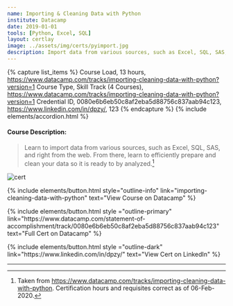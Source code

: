 ```yaml
---
name: Importing & Cleaning Data with Python
institute: Datacamp
date: 2019-01-01
tools: [Python, Excel, SQL]
layout: certlay
image: ../assets/img/certs/pyimport.jpg
description: Import data from various sources, such as Excel, SQL, SAS, and right from the web. Prepare and clean your data so it is ready to by analyzed.
---
```


{% capture list_items %}
Course Load, 13 hours, https://www.datacamp.com/tracks/importing-cleaning-data-with-python?version=1
Course Type, Skill Track (4 Courses), https://www.datacamp.com/tracks/importing-cleaning-data-with-python?version=1
Credential ID, 0080e6b6eb50c8af2eba5d88756c837aab94c123, https://www.linkedin.com/in/dpzy/, 123
{% endcapture %}
{% include elements/accordion.html %}
<!-- Long Desc -->
#### Course Description:
> Learn to import data from various sources, such as Excel, SQL, SAS, and right from the web. From there, learn to efficiently prepare and clean your data so it is ready to by analyzed.[^1]

<!-- End Desc -->

![cert]({{page.image}})

<p class="text-center">
{% include elements/button.html style="outline-info" link="importing-cleaning-data-with-python" text="View Course on Datacamp" %}
</p>

<p class="text-center">
{% include elements/button.html style ="outline-primary" link="https://www.datacamp.com/statement-of-accomplishment/track/0080e6b6eb50c8af2eba5d88756c837aab94c123" text="Full Cert on Datacamp" %}
</p>

<p class="text-center">
{% include elements/button.html style ="outline-dark" link="https://www.linkedin.com/in/dpzy/" text="View Cert on LinkedIn" %}
</p>

---

[^1]: Taken from <https://www.datacamp.com/tracks/importing-cleaning-data-with-python>.  Certification hours and requisites correct as of 06-Feb-2020.
